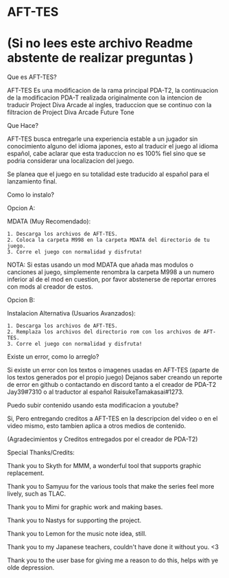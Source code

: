 # AFT-TES
# (Si no lees este archivo Readme abstente de realizar preguntas )
Que es AFT-TES?

AFT-TES Es una modificacion de la rama principal PDA-T2, la continuacion de la modificacion PDA-T realizada originalmente con la intencion de traducir Project Diva Arcade al ingles, traduccion que se continuo con la filtracion de Project Diva Arcade Future Tone

Que Hace?

AFT-TES busca entregarle una experiencia estable a un jugador sin conocimiento alguno del idioma japones, esto al traducir el juego al idioma español, cabe aclarar que esta traduccion no es 100% fiel sino que se podria considerar una localizacion del juego.

Se planea que el juego en su totalidad este traducido al español para el lanzamiento final.

Como lo instalo?

Opcion A:
  
  MDATA (Muy Recomendado):
    
    1. Descarga los archivos de AFT-TES.
    2. Coloca la carpeta M998 en la carpeta MDATA del directorio de tu juego.
    3. Corre el juego con normalidad y disfruta!

NOTA: Si estas usando un mod MDATA que añada mas modulos o canciones al juego, simplemente renombra la carpeta M998 a un numero inferior al de el mod en cuestion, por favor abstenerse de reportar errores con mods al creador de estos.

Opcion B:
  
  Instalacion Alternativa (Usuarios Avanzados):
    
    1. Descarga los archivos de AFT-TES.
    2. Remplaza los archivos del directorio rom con los archivos de AFT-TES.
    3. Corre el juego con normalidad y disfruta!

Existe un error, como lo arreglo?

Si existe un error con los textos o imagenes usadas en AFT-TES (aparte de los textos generados por el propio juego) Dejanos saber creando un reporte de error en github o contactando en discord tanto a el creador de PDA-T2 Jay39#7310 o al traductor al español RaisukeTamakasai#1273.

Puedo subir contenido usando esta modificacion a youtube?

Si, Pero entregando creditos a AFT-TES en la descripcion del video o en el video mismo, esto tambien aplica a otros medios de contenido.

(Agradecimientos y Creditos entregados por el creador de PDA-T2)



Special Thanks/Credits:

  Thank you to Skyth for MMM, a wonderful tool that supports graphic replacement.
  
  Thank you to Samyuu for the various tools that make the series feel more lively, such as TLAC.
  
  Thank you to Mimi for graphic work and making bases.
  
  Thank you to Nastys for supporting the project.
  
  Thank you to Lemon for the music note idea, still.
  
  Thank you to my Japanese teachers, couldn't have done it without you. <3
  
  Thank you to the user base for giving me a reason to do this, helps with ye olde depression.
